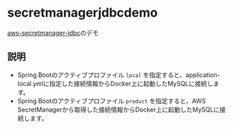 # secretmanagerjdbcdemo
[aws-secretmanager-jdbc](https://github.com/aws/aws-secretsmanager-jdbc)のデモ

## 説明
- Spring Bootのアクティブプロファイル `local` を指定すると、application-local.ymlに指定した接続情報からDocker上に起動したMySQLに接続します。
- Spring Bootのアクティブプロファイル `product` を指定すると、AWS SecretManagerから取得した接続情報からDocker上に起動したMySQLに接続します。
